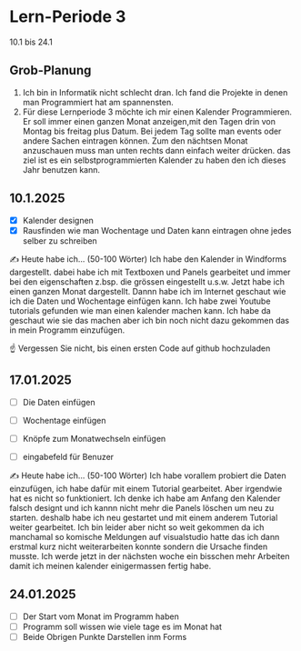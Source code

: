 # Lern-Periode 3

10.1 bis 24.1

## Grob-Planung

1. Ich bin in Informatik nicht schlecht dran. Ich fand die Projekte in denen man Programmiert hat am spannensten.
4. Für diese Lernperiode 3 möchte ich mir einen Kalender Programmieren. Er soll immer einen ganzen Monat anzeigen,mit den Tagen drin von Montag bis freitag plus Datum. Bei jedem Tag sollte man events oder andere Sachen eintragen können. Zum den nächtsen Monat anzuschauen muss man unten rechts dann einfach weiter drücken. das ziel ist es ein selbstprogrammierten Kalender zu haben den ich dieses Jahr benutzen kann.
## 10.1.2025

- [x] Kalender designen
- [x] Rausfinden wie man Wochentage und Daten kann eintragen ohne jedes selber zu schreiben

✍️ Heute habe ich... (50-100 Wörter)
Ich habe den Kalender in Windforms dargestellt. dabei habe ich mit Textboxen und Panels gearbeitet und immer bei den eigenschaften z.bsp. die grössen eingestellt u.s.w. Jetzt habe ich einen ganzen Monat dargestellt. Dannn habe ich im Internet geschaut wie ich die Daten und Wochentage einfügen kann. Ich habe zwei Youtube tutorials gefunden wie man einen kalender machen kann. Ich habe da geschaut wie sie das machen aber ich bin noch nicht dazu gekommen das in mein Programm einzufügen.

☝️ Vergessen Sie nicht, bis einen ersten Code auf github hochzuladen

## 17.01.2025

- [ ] Die Daten einfügen
- [ ] Wochentage einfügen
- [ ] Knöpfe zum Monatwechseln einfügen
- [ ] eingabefeld für Benuzer


✍️ Heute habe ich... (50-100 Wörter)
Ich habe vorallem probiert die Daten einzufügen, ich habe dafür mit einem Tutorial gearbeitet. Aber irgendwie hat es nicht so funktioniert. Ich denke ich habe am Anfang den Kalender falsch designt und ich kannn nicht mehr die Panels löschen um neu zu starten. deshalb habe ich neu gestartet und mit einem anderem Tutorial weiter gearbeitet. Ich bin leider aber nicht so weit gekommen da ich manchamal so komische Meldungen auf visualstudio hatte das ich dann erstmal kurz nicht weiterarbeiten konnte sondern die Ursache finden musste. Ich werde jetzt in der nächsten woche ein bisschen mehr Arbeiten damit ich meinen kalender einigermassen fertig habe.

## 24.01.2025

- [ ] Der Start vom Monat im Programm haben
- [ ] Programm soll wissen wie viele tage es im Monat hat
- [ ] Beide Obrigen Punkte Darstellen inm Forms
